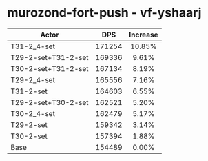 # murozond-fort-push - vf-yshaarj
| Actor | DPS | Increase |
|---|:---:|:---:|
|T31-2_4-set|171254|10.85%|
|T29-2-set+T31-2-set|169336|9.61%|
|T30-2-set+T31-2-set|167134|8.19%|
|T29-2_4-set|165556|7.16%|
|T31-2-set|164603|6.55%|
|T29-2-set+T30-2-set|162521|5.20%|
|T30-2_4-set|162479|5.17%|
|T29-2-set|159342|3.14%|
|T30-2-set|157394|1.88%|
|Base|154489|0.00%|
